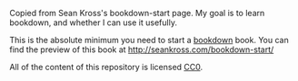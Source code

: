 Copied from Sean Kross's bookdown-start page.
My goal is to learn bookdown, and whether I can use it usefully.

This is the absolute minimum you need to start a [bookdown](https://bookdown.org/home/about.html) book. You can find the
preview of this book at http://seankross.com/bookdown-start/

All of the content of this repository is licensed 
[CC0](https://creativecommons.org/publicdomain/zero/1.0/).
